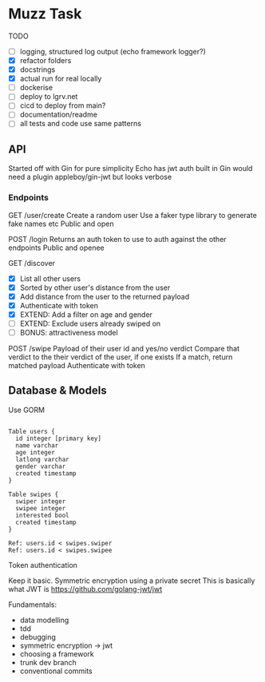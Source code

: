 # Muzz Task

TODO
- [ ] logging, structured log output (echo framework logger?)
- [x] refactor folders
- [x] docstrings
- [x] actual run for real locally
- [ ] dockerise
- [ ] deploy to lgrv.net
- [ ] cicd to deploy from main?
- [ ] documentation/readme
- [ ] all tests and code use same patterns

## API

Started off with Gin for pure simplicity
Echo has jwt auth built in
Gin would need a plugin appleboy/gin-jwt but looks verbose


### Endpoints


GET /user/create
Create a random user
Use a faker type library to generate fake names etc
Public and open

POST /login
Returns an auth token to use to auth against the other endpoints
Public and openee

GET /discover
- [x] List all other users
- [x] Sorted by other user's distance from the user
- [x] Add distance from the user to the returned payload
- [x] Authenticate with token 
- [x] EXTEND: Add a filter on age and gender
- [ ] EXTEND: Exclude users already swiped on
- [ ] BONUS: attractiveness model

POST /swipe
Payload of their user id and yes/no verdict
Compare that verdict to the their verdict of the user, if one exists
If a match, return matched payload
Authenticate with token



## Database & Models

Use GORM

```

Table users {
  id integer [primary key]
  name varchar
  age integer
  latlong varchar
  gender varchar
  created timestamp
}

Table swipes {
  swiper integer
  swipee integer
  interested bool
  created timestamp
}

Ref: users.id < swipes.swiper
Ref: users.id < swipes.swipee

```


Token authentication

Keep it basic. Symmetric encryption using a private secret
This is basically what JWT is
https://github.com/golang-jwt/jwt



Fundamentals:
- data modelling
- tdd
- debugging
- symmetric encryption -> jwt
- choosing a framework
- trunk dev branch
- conventional commits
